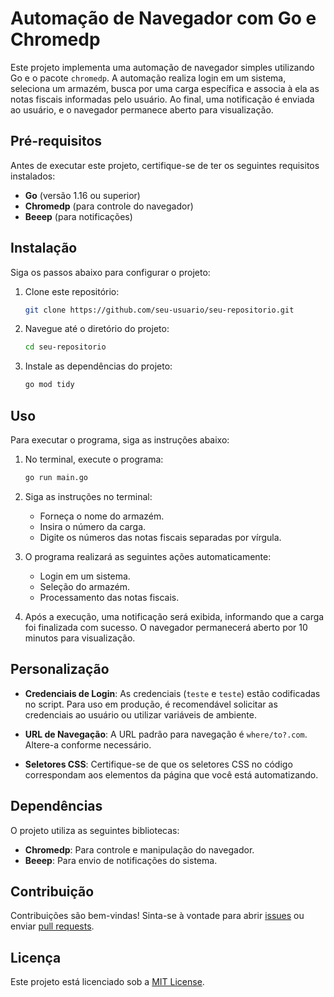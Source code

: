 # Automação de Navegador com Go e Chromedp

Este projeto implementa uma automação de navegador simples utilizando Go e o pacote `chromedp`. A automação realiza login em um sistema, seleciona um armazém, busca por uma carga específica e associa à ela as notas fiscais informadas pelo usuário. Ao final, uma notificação é enviada ao usuário, e o navegador permanece aberto para visualização.

## Pré-requisitos

Antes de executar este projeto, certifique-se de ter os seguintes requisitos instalados:

- **Go** (versão 1.16 ou superior)
- **Chromedp** (para controle do navegador)
- **Beeep** (para notificações)

## Instalação

Siga os passos abaixo para configurar o projeto:

1. Clone este repositório:
   ```bash
   git clone https://github.com/seu-usuario/seu-repositorio.git
   ```

2. Navegue até o diretório do projeto:
   ```bash
   cd seu-repositorio
   ```

3. Instale as dependências do projeto:
   ```bash
   go mod tidy
   ```

## Uso

Para executar o programa, siga as instruções abaixo:

1. No terminal, execute o programa:
   ```bash
   go run main.go
   ```

2. Siga as instruções no terminal:
   - Forneça o nome do armazém.
   - Insira o número da carga.
   - Digite os números das notas fiscais separadas por vírgula.

3. O programa realizará as seguintes ações automaticamente:
   - Login em um sistema.
   - Seleção do armazém.
   - Processamento das notas fiscais.
   
4. Após a execução, uma notificação será exibida, informando que a carga foi finalizada com sucesso. O navegador permanecerá aberto por 10 minutos para visualização.

## Personalização

- **Credenciais de Login**: As credenciais (`teste` e `teste`) estão codificadas no script. Para uso em produção, é recomendável solicitar as credenciais ao usuário ou utilizar variáveis de ambiente.
  
- **URL de Navegação**: A URL padrão para navegação é `where/to?.com`. Altere-a conforme necessário.

- **Seletores CSS**: Certifique-se de que os seletores CSS no código correspondam aos elementos da página que você está automatizando.

## Dependências

O projeto utiliza as seguintes bibliotecas:

- **Chromedp**: Para controle e manipulação do navegador.
- **Beeep**: Para envio de notificações do sistema.

## Contribuição

Contribuições são bem-vindas! Sinta-se à vontade para abrir [issues](https://github.com/seu-usuario/seu-repositorio/issues) ou enviar [pull requests](https://github.com/seu-usuario/seu-repositorio/pulls).

## Licença

Este projeto está licenciado sob a [MIT License](https://opensource.org/licenses/MIT).